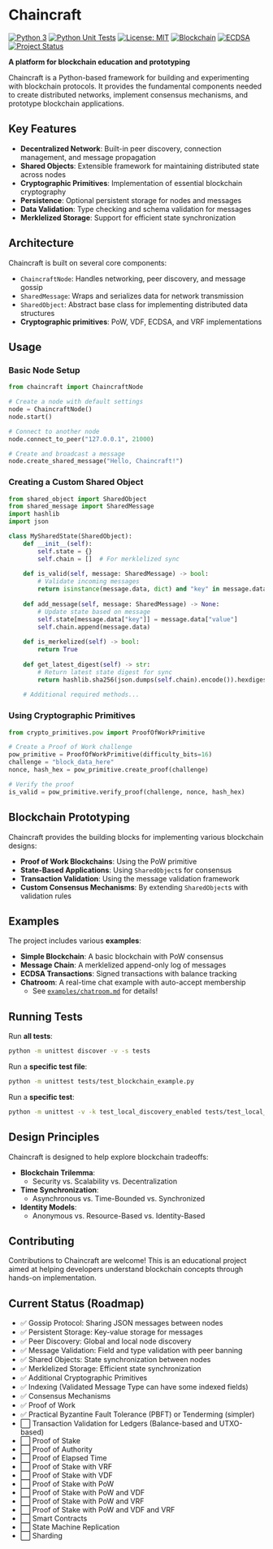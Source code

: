 # Chaincraft

[![Python 3](https://img.shields.io/badge/python-3.8%2B-blue?logo=python)](https://www.python.org/downloads/)
[![Python Unit Tests](https://github.com/google/adk-python/actions/workflows/python-unit-tests.yml/badge.svg)]([https://github.com/google/adk-python/actions/workflows/python-unit-tests.yml](https://github.com/jio-gl/chaincraft/blob/main/.github/workflows/python-app.yml))
[![License: MIT](https://img.shields.io/badge/License-MIT-yellow.svg)](https://opensource.org/licenses/MIT)
[![Blockchain](https://img.shields.io/badge/blockchain-educational-blueviolet)](https://github.com/jio-gl/chaincraft)
[![ECDSA](https://img.shields.io/badge/ECDSA-supported-green)](https://github.com/jio-gl/chaincraft)
[![Project Status](https://img.shields.io/badge/status-in%20development-yellow)](https://github.com/jio-gl/chaincraft)

**A platform for blockchain education and prototyping**

Chaincraft is a Python-based framework for building and experimenting with blockchain protocols. It provides the fundamental components needed to create distributed networks, implement consensus mechanisms, and prototype blockchain applications.

## Key Features

- **Decentralized Network**: Built-in peer discovery, connection management, and message propagation  
- **Shared Objects**: Extensible framework for maintaining distributed state across nodes  
- **Cryptographic Primitives**: Implementation of essential blockchain cryptography  
- **Persistence**: Optional persistent storage for nodes and messages  
- **Data Validation**: Type checking and schema validation for messages  
- **Merklelized Storage**: Support for efficient state synchronization  

## Architecture

Chaincraft is built on several core components:

- `ChaincraftNode`: Handles networking, peer discovery, and message gossip  
- `SharedMessage`: Wraps and serializes data for network transmission  
- `SharedObject`: Abstract base class for implementing distributed data structures  
- **Cryptographic primitives**: PoW, VDF, ECDSA, and VRF implementations  

## Usage

### Basic Node Setup

```python
from chaincraft import ChaincraftNode

# Create a node with default settings
node = ChaincraftNode()
node.start()

# Connect to another node
node.connect_to_peer("127.0.0.1", 21000)

# Create and broadcast a message
node.create_shared_message("Hello, Chaincraft!")
```

### Creating a Custom Shared Object

```python
from shared_object import SharedObject
from shared_message import SharedMessage
import hashlib
import json

class MySharedState(SharedObject):
    def __init__(self):
        self.state = {}
        self.chain = []  # For merklelized sync
    
    def is_valid(self, message: SharedMessage) -> bool:
        # Validate incoming messages
        return isinstance(message.data, dict) and "key" in message.data
        
    def add_message(self, message: SharedMessage) -> None:
        # Update state based on message
        self.state[message.data["key"]] = message.data["value"]
        self.chain.append(message.data)
        
    def is_merkelized(self) -> bool:
        return True
        
    def get_latest_digest(self) -> str:
        # Return latest state digest for sync
        return hashlib.sha256(json.dumps(self.chain).encode()).hexdigest()
    
    # Additional required methods...
```

### Using Cryptographic Primitives

```python
from crypto_primitives.pow import ProofOfWorkPrimitive

# Create a Proof of Work challenge
pow_primitive = ProofOfWorkPrimitive(difficulty_bits=16)
challenge = "block_data_here"
nonce, hash_hex = pow_primitive.create_proof(challenge)

# Verify the proof
is_valid = pow_primitive.verify_proof(challenge, nonce, hash_hex)
```

## Blockchain Prototyping

Chaincraft provides the building blocks for implementing various blockchain designs:

- **Proof of Work Blockchains**: Using the PoW primitive  
- **State-Based Applications**: Using `SharedObject`s for consensus  
- **Transaction Validation**: Using the message validation framework  
- **Custom Consensus Mechanisms**: By extending `SharedObject`s with validation rules  

## Examples

The project includes various **examples**:

- **Simple Blockchain**: A basic blockchain with PoW consensus  
- **Message Chain**: A merklelized append-only log of messages  
- **ECDSA Transactions**: Signed transactions with balance tracking  
- **Chatroom**: A real-time chat example with auto-accept membership  
  - See [`examples/chatroom.md`](examples/chatroom.md) for details!

## Running Tests

Run **all tests**:

```bash
python -m unittest discover -v -s tests
```

Run a **specific test file**:

```bash
python -m unittest tests/test_blockchain_example.py
```

Run a **specific test**:

```bash
python -m unittest -v -k test_local_discovery_enabled tests/test_local_discovery.py
```

## Design Principles

Chaincraft is designed to help explore blockchain tradeoffs:

- **Blockchain Trilemma**:  
  - Security vs. Scalability vs. Decentralization
- **Time Synchronization**:  
  - Asynchronous vs. Time-Bounded vs. Synchronized
- **Identity Models**:  
  - Anonymous vs. Resource-Based vs. Identity-Based

## Contributing

Contributions to Chaincraft are welcome! This is an educational project aimed at helping developers understand blockchain concepts through hands-on implementation.

## Current Status (Roadmap)

- ✅ Gossip Protocol: Sharing JSON messages between nodes  
- ✅ Persistent Storage: Key-value storage for messages  
- ✅ Peer Discovery: Global and local node discovery  
- ✅ Message Validation: Field and type validation with peer banning  
- ✅ Shared Objects: State synchronization between nodes  
- ✅ Merklelized Storage: Efficient state synchronization  
- ✅ Additional Cryptographic Primitives  
- ✅ Indexing (Validated Message Type can have some indexed fields)  
- ✅ Consensus Mechanisms  
- ✅ Proof of Work
- ✅ Practical Byzantine Fault Tolerance (PBFT) or Tenderming (simpler)
- ⬜ Transaction Validation for Ledgers (Balance-based and UTXO-based) 
- ⬜ Proof of Stake  
- ⬜ Proof of Authority  
- ⬜ Proof of Elapsed Time  
- ⬜ Proof of Stake with VRF  
- ⬜ Proof of Stake with VDF  
- ⬜ Proof of Stake with PoW  
- ⬜ Proof of Stake with PoW and VDF  
- ⬜ Proof of Stake with PoW and VRF  
- ⬜ Proof of Stake with PoW and VDF and VRF  
- ⬜ Smart Contracts  
- ⬜ State Machine Replication  
- ⬜ Sharding  
